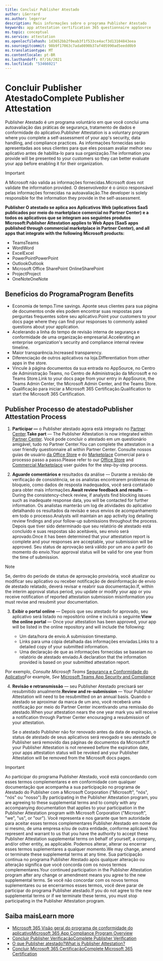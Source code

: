 ```yaml
---
title: Concluir Publisher Atestado
author: LGerrard
ms.author: legerrar
description: Mais informações sobre o programa Publisher Atestado
keywords: app attestation certification 365 questionnaire appSource
ms.topic: conceptual
ms.service: attestation
ms.openlocfilehash: 1d3652bb2f0eab3f1f533ce4acf3d13104843eea
ms.sourcegitcommit: 98b9f17063c7ada0890b37af405990ad5eedd0b9
ms.translationtype: MT
ms.contentlocale: pt-BR
ms.lasthandoff: 07/16/2021
ms.locfileid: "53466021"
---
```

# <a name="complete-publisher-attestation"></a><span data-ttu-id="9794f-104">Concluir Publisher Atestado</span><span class="sxs-lookup"><span data-stu-id="9794f-104">Complete Publisher Attestation</span></span>

<span data-ttu-id="9794f-105">Publisher Atestado é um programa voluntário em que você conclui uma autoavaliação das práticas de segurança, tratamento de dados e conformidade do aplicativo.</span><span class="sxs-lookup"><span data-stu-id="9794f-105">Publisher Attestation is a voluntary program where you complete a self-assessment of your app's security, data handling, and compliance practices.</span></span> <span data-ttu-id="9794f-106">As informações fornecidas serão apresentadas aos seus clientes para que eles possam avaliar melhor seu aplicativo antes de habilita-lo para sua organização.</span><span class="sxs-lookup"><span data-stu-id="9794f-106">The information you provide will be presented to your customers so they can better evaluate your app before enabling it for their organization.</span></span> 

> [!IMPORTANT]
> <span data-ttu-id="9794f-107">A Microsoft não valida as informações fornecidas.</span><span class="sxs-lookup"><span data-stu-id="9794f-107">Microsoft does not validate the information provided.</span></span> <span data-ttu-id="9794f-108">O desenvolvedor é o único responsável pelas informações fornecidas na autoavaliação.</span><span class="sxs-lookup"><span data-stu-id="9794f-108">The developer is solely responsible for the information they provide in the self-assessment.</span></span> 

<span data-ttu-id="9794f-109">**Publisher O atestado se aplica aos Aplicativos Web (aplicativos SaaS publicados por meio do marketplace comercial no Partner Center) e a todos os aplicativos que se integram aos seguintes produtos Microsoft:**</span><span class="sxs-lookup"><span data-stu-id="9794f-109">**Publisher Attestation applies to Web Apps (SaaS apps published through commercial marketplace in Partner Center), and all apps that integrate with the following Microsoft products:**</span></span>
- <span data-ttu-id="9794f-110">Teams</span><span class="sxs-lookup"><span data-stu-id="9794f-110">Teams</span></span>
- <span data-ttu-id="9794f-111">Word</span><span class="sxs-lookup"><span data-stu-id="9794f-111">Word</span></span>
- <span data-ttu-id="9794f-112">Excel</span><span class="sxs-lookup"><span data-stu-id="9794f-112">Excel</span></span>
- <span data-ttu-id="9794f-113">PowerPoint</span><span class="sxs-lookup"><span data-stu-id="9794f-113">PowerPoint</span></span> 
- <span data-ttu-id="9794f-114">Outlook</span><span class="sxs-lookup"><span data-stu-id="9794f-114">Outlook</span></span>
- <span data-ttu-id="9794f-115">Microsoft Office SharePoint Online</span><span class="sxs-lookup"><span data-stu-id="9794f-115">SharePoint</span></span>
- <span data-ttu-id="9794f-116">Project</span><span class="sxs-lookup"><span data-stu-id="9794f-116">Project</span></span>
- <span data-ttu-id="9794f-117">OneNote</span><span class="sxs-lookup"><span data-stu-id="9794f-117">OneNote</span></span>


## <a name="program-benefits"></a><span data-ttu-id="9794f-118">Benefícios do Programa</span><span class="sxs-lookup"><span data-stu-id="9794f-118">Program Benefits</span></span>
- <span data-ttu-id="9794f-119">Economia de tempo.</span><span class="sxs-lookup"><span data-stu-id="9794f-119">Time savings.</span></span> <span data-ttu-id="9794f-120">Aponte seus clientes para sua página de documentos onde eles podem encontrar suas respostas para perguntas frequentes sobre seu aplicativo.</span><span class="sxs-lookup"><span data-stu-id="9794f-120">Point your customers to your docs page where they can find your responses to commonly asked questions about your application.</span></span> 
- <span data-ttu-id="9794f-121">Acelerando a linha do tempo de revisão interna de segurança e conformidade de uma organização empresarial.</span><span class="sxs-lookup"><span data-stu-id="9794f-121">Accelerating an enterprise organization's security and compliance internal review timeline.</span></span>
- <span data-ttu-id="9794f-122">Maior transparência.</span><span class="sxs-lookup"><span data-stu-id="9794f-122">Increased transparency.</span></span>
- <span data-ttu-id="9794f-123">Diferenciação de outros aplicativos na loja.</span><span class="sxs-lookup"><span data-stu-id="9794f-123">Differentiation from other apps in the store.</span></span> 
- <span data-ttu-id="9794f-124">Vincule à página documentos da sua entrada no AppSource, no Centro de Administração Teams, no Centro de Administração da Microsoft e no Teams Store.</span><span class="sxs-lookup"><span data-stu-id="9794f-124">Link to your docs page from your entry in AppSource, the Teams Admin Center, the Microsoft Admin Center, and the Teams Store.</span></span> 
- <span data-ttu-id="9794f-125">Qualificação para iniciar a Microsoft 365 Certificação.</span><span class="sxs-lookup"><span data-stu-id="9794f-125">Qualification to start the Microsoft 365 Certification.</span></span>
 

## <a name="publisher-attestation-process"></a><span data-ttu-id="9794f-126">Publisher Processo de atestado</span><span class="sxs-lookup"><span data-stu-id="9794f-126">Publisher Attestation Process</span></span>

1. <span data-ttu-id="9794f-127">**Participar —** o Publisher atestado agora está integrado no [Partner Center](https://partner.microsoft.com).</span><span class="sxs-lookup"><span data-stu-id="9794f-127">**Take part** — The Publisher Attestation is now integrated within [Partner Center](https://partner.microsoft.com).</span></span> <span data-ttu-id="9794f-128">Você pode concluir o atestado em um questionário amigável, tudo no Partner Center.</span><span class="sxs-lookup"><span data-stu-id="9794f-128">You can complete the attestation in a user friendly questionnaire all within Partner Center.</span></span> <span data-ttu-id="9794f-129">Consulte nossos guias de usuário [da Office Store](https://docs.microsoft.com/microsoft-365-app-certification/docs/userguide) e do [Marketplace](https://docs.microsoft.com/en-us/microsoft-365-app-certification/docs/saasuserguide) Comercial para o processo passo a passo.</span><span class="sxs-lookup"><span data-stu-id="9794f-129">Please refer to our [Office Store](https://docs.microsoft.com/microsoft-365-app-certification/docs/userguide) and [Commercial Marketplace](https://docs.microsoft.com/en-us/microsoft-365-app-certification/docs/saasuserguide) user guides for the step-by-step process.</span></span>

2. <span data-ttu-id="9794f-130">**Aguarde comentários e** resultados da análise — Durante a revisão de verificação de consistência, se os analistas encontrarem problemas de bloqueio, como dados de resposta inadequados, você será contatado para obter mais informações.</span><span class="sxs-lookup"><span data-stu-id="9794f-130">**Await review feedback and results** — During the consistency-check review, if analysts find blocking issues such as inadequate response data, you will be contacted for further information.</span></span> <span data-ttu-id="9794f-131">Os analistas manterão um log de atividades do aplicativo detalhando os resultados da revisão e seus envios de acompanhamento em todo o processo.</span><span class="sxs-lookup"><span data-stu-id="9794f-131">Analysts will maintain an app activity log detailing review findings and your follow-up submissions throughout the process.</span></span> <span data-ttu-id="9794f-132">Depois que tiver sido determinado que seu relatório de atestado está concluído e suas respostas são aceitáveis, seu envio será aprovado.</span><span class="sxs-lookup"><span data-stu-id="9794f-132">Once it has been determined that your attestation report is complete and your responses are acceptable, your submission will be approved.</span></span> <span data-ttu-id="9794f-133">Seu status de aprovação será válido por um ano a partir do momento do envio.</span><span class="sxs-lookup"><span data-stu-id="9794f-133">Your approval status will be valid for one year from the time of submission.</span></span>

> [!NOTE]
> <span data-ttu-id="9794f-134">Se, dentro do período de status de aprovação provisória, você atualizar ou modificar seu aplicativo ou receber notificação de desinformação de envio de atestado relatado, deverá revisar e reabrir sua documentação.</span><span class="sxs-lookup"><span data-stu-id="9794f-134">If, within the interim approval status period, you update or modify your app or you receive notification of reported attestation submission misinformation you must revise and resubmit your documentation.</span></span>

3. <span data-ttu-id="9794f-135">**Exibir o portal online** — Depois que seu atestado for aprovado, seu aplicativo será listado no repositório online e incluirá o seguinte:</span><span class="sxs-lookup"><span data-stu-id="9794f-135">**View the online portal** — Once your attestation has been approved, your app will be listed in the online repository and will include the following:</span></span>

   - <span data-ttu-id="9794f-136">Um data/hora de envio.</span><span class="sxs-lookup"><span data-stu-id="9794f-136">A submission timestamp.</span></span>
   - <span data-ttu-id="9794f-137">Links para uma cópia detalhada das informações enviadas.</span><span class="sxs-lookup"><span data-stu-id="9794f-137">Links to a detailed copy of your submitted information.</span></span>
   - <span data-ttu-id="9794f-138">Uma declaração de que as informações fornecidas se baseiam no relatório de atestado enviado.</span><span class="sxs-lookup"><span data-stu-id="9794f-138">A declaration that the information provided is based on your submitted attestation report.</span></span>

<span data-ttu-id="9794f-139">Por exemplo, *Consulte Microsoft Teams* [Segurança e Conformidade do Aplicativo](../teams/teams-apps.md)</span><span class="sxs-lookup"><span data-stu-id="9794f-139">For example, *See* [Microsoft Teams App Security and Compliance](../teams/teams-apps.md)</span></span>

4. <span data-ttu-id="9794f-140">**Revisão e retransmissão** — seu Publisher Atestado precisará ser resubmitido anualmente.</span><span class="sxs-lookup"><span data-stu-id="9794f-140">**Review and re-submission** — Your Publisher Attestation will need to be resubmitted on an annual basis.</span></span> <span data-ttu-id="9794f-141">Quando o atestado se aproximar da marca de um ano, você receberá uma notificação por meio do Partner Center incentivando uma remissão do atestado.</span><span class="sxs-lookup"><span data-stu-id="9794f-141">When your attestation nears the one year mark you will receive a notification through Partner Center encouraging a resubmission of your attestation.</span></span> 

   <span data-ttu-id="9794f-142">Se o atestado Publisher não for renovado antes da data de expiração, o status de atestado de seus aplicativos será revogado e seu atestado de Publisher será removido das páginas de documentos da Microsoft.</span><span class="sxs-lookup"><span data-stu-id="9794f-142">If your Publisher Attestation is not renewed before the expiration date, your apps attestation status will be revoked and your Publisher Attestation will be removed from the Microsoft docs pages.</span></span> 

>[!IMPORTANT]
><span data-ttu-id="9794f-143">Ao participar do programa Publisher Atestado, você está concordando com esses termos complementares e em conformidade com qualquer documentação que acompanha a sua participação no programa de Atestado do Publisher com a Microsoft Corporation ("Microsoft", "nós", "nós" ou "nosso").</span><span class="sxs-lookup"><span data-stu-id="9794f-143">By participating in the Publisher Attestation program, you are agreeing to these supplemental terms and to comply with any accompanying documentation that applies to your participation in the Publisher Attestation program with Microsoft Corporation ("Microsoft", "we", "us", or "our").</span></span> <span data-ttu-id="9794f-144">Você representa e nos garante que tem autoridade para aceitar esses termos complementares Publisher Atestado em nome de si mesmo, de uma empresa e/ou de outra entidade, conforme aplicável.</span><span class="sxs-lookup"><span data-stu-id="9794f-144">You represent and warrant to us that you have the authority to accept these Publisher Attestation supplemental terms on behalf of yourself, a company, and/or other entity, as applicable.</span></span> <span data-ttu-id="9794f-145">Podemos alterar, alterar ou encerrar esses termos suplementares a qualquer momento.</span><span class="sxs-lookup"><span data-stu-id="9794f-145">We may change, amend or terminate these supplemental terms at any time.</span></span> <span data-ttu-id="9794f-146">Sua participação contínua no programa Publisher Atestado após qualquer alteração ou alteração significa que você concorda com os novos termos complementares.</span><span class="sxs-lookup"><span data-stu-id="9794f-146">Your continued participation in the Publisher Attestation program after any change or amendment means you agree to the new supplemental terms.</span></span> <span data-ttu-id="9794f-147">Se você não concordar com os novos termos suplementares ou se encerrarmos esses termos, você deve parar de participar do programa Publisher atestado.</span><span class="sxs-lookup"><span data-stu-id="9794f-147">If you do not agree to the new supplemental terms or if we terminate these terms, you must stop participating in the Publisher Attestation program.</span></span>

## <a name="learn-more"></a><span data-ttu-id="9794f-148">Saiba mais</span><span class="sxs-lookup"><span data-stu-id="9794f-148">Learn more</span></span>

* [<span data-ttu-id="9794f-149">Microsoft 365 Visão geral do programa de conformidade do aplicativo</span><span class="sxs-lookup"><span data-stu-id="9794f-149">Microsoft 365 App Compliance Program Overview</span></span>](~/overview.md)  
* [<span data-ttu-id="9794f-150">Concluir Publisher Verificação</span><span class="sxs-lookup"><span data-stu-id="9794f-150">Complete Publisher Verification</span></span>](https://docs.microsoft.com/azure/active-directory/develop/mark-app-as-publisher-verified)  
* [<span data-ttu-id="9794f-151">O que Publisher atestado?</span><span class="sxs-lookup"><span data-stu-id="9794f-151">What is Publisher Attestation?</span></span>](~/docs/enterprise-app-attestation-guide.md)  
* [<span data-ttu-id="9794f-152">Concluir Microsoft 365 Certificação</span><span class="sxs-lookup"><span data-stu-id="9794f-152">Complete Microsoft 365 Certification</span></span>](~/docs/certification.md)

